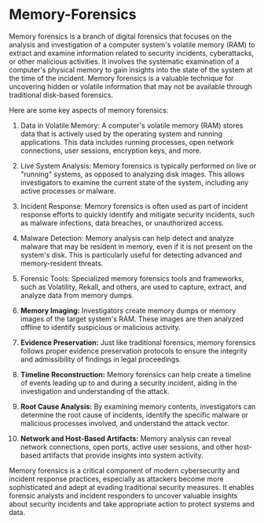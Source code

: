 # Memory-Forensics

Memory forensics is a branch of digital forensics that focuses on the analysis and investigation of a computer system's volatile memory (RAM) to extract and examine information related to security incidents, cyberattacks, or other malicious activities. It involves the systematic examination of a computer's physical memory to gain insights into the state of the system at the time of the incident. Memory forensics is a valuable technique for uncovering hidden or volatile information that may not be available through traditional disk-based forensics.

Here are some key aspects of memory forensics:

1. Data in Volatile Memory: A computer's volatile memory (RAM) stores data that is actively used by the operating system and running applications. This data includes running processes, open network connections, user sessions, encryption keys, and more.

2. Live System Analysis: Memory forensics is typically performed on live or "running" systems, as opposed to analyzing disk images. This allows investigators to examine the current state of the system, including any active processes or malware.

3. Incident Response: Memory forensics is often used as part of incident response efforts to quickly identify and mitigate security incidents, such as malware infections, data breaches, or unauthorized access.

4. Malware Detection: Memory analysis can help detect and analyze malware that may be resident in memory, even if it is not present on the system's disk. This is particularly useful for detecting advanced and memory-resident threats.

5. Forensic Tools: Specialized memory forensics tools and frameworks, such as Volatility, Rekall, and others, are used to capture, extract, and analyze data from memory dumps.

6. **Memory Imaging:** Investigators create memory dumps or memory images of the target system's RAM. These images are then analyzed offline to identify suspicious or malicious activity.

7. **Evidence Preservation:** Just like traditional forensics, memory forensics follows proper evidence preservation protocols to ensure the integrity and admissibility of findings in legal proceedings.

8. **Timeline Reconstruction:** Memory forensics can help create a timeline of events leading up to and during a security incident, aiding in the investigation and understanding of the attack.

9. **Root Cause Analysis:** By examining memory contents, investigators can determine the root cause of incidents, identify the specific malware or malicious processes involved, and understand the attack vector.

10. **Network and Host-Based Artifacts:** Memory analysis can reveal network connections, open ports, active user sessions, and other host-based artifacts that provide insights into system activity.

Memory forensics is a critical component of modern cybersecurity and incident response practices, especially as attackers become more sophisticated and adept at evading traditional security measures. It enables forensic analysts and incident responders to uncover valuable insights about security incidents and take appropriate action to protect systems and data.
